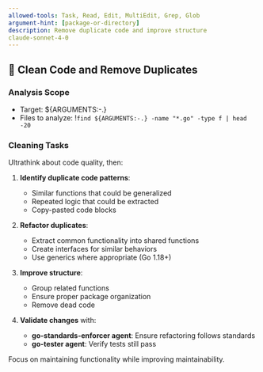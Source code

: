 ```yaml
---
allowed-tools: Task, Read, Edit, MultiEdit, Grep, Glob
argument-hint: [package-or-directory]
description: Remove duplicate code and improve structure
claude-sonnet-4-0
---
```


## 🧹 Clean Code and Remove Duplicates

### Analysis Scope
- Target: ${ARGUMENTS:-.}
- Files to analyze: !`find ${ARGUMENTS:-.} -name "*.go" -type f | head -20`

### Cleaning Tasks

Ultrathink about code quality, then:

1. **Identify duplicate code patterns**:
   - Similar functions that could be generalized
   - Repeated logic that could be extracted
   - Copy-pasted code blocks

2. **Refactor duplicates**:
   - Extract common functionality into shared functions
   - Create interfaces for similar behaviors
   - Use generics where appropriate (Go 1.18+)

3. **Improve structure**:
   - Group related functions
   - Ensure proper package organization
   - Remove dead code

4. **Validate changes** with:
   - **go-standards-enforcer agent**: Ensure refactoring follows standards
   - **go-tester agent**: Verify tests still pass

Focus on maintaining functionality while improving maintainability.
